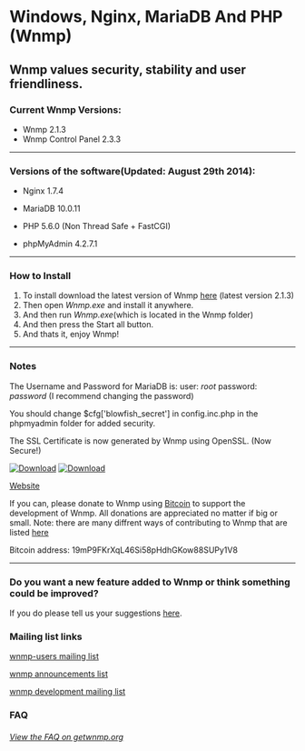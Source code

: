 Windows, Nginx, MariaDB And PHP (Wnmp)
======================================
Wnmp values security, stability and user friendliness.
------------------------------------------------------

### Current Wnmp Versions:

  * Wnmp 2.1.3
  * Wnmp Control Panel 2.3.3

----

### Versions of the software(Updated: August 29th 2014):

  * Nginx 1.7.4

  * MariaDB 10.0.11

  * PHP 5.6.0 (Non Thread Safe + FastCGI)

  * phpMyAdmin 4.2.7.1
  
----

### How to Install

  1. To install download the latest version of Wnmp [here][1] (latest version 2.1.3)
  2. Then open *Wnmp.exe* and install it anywhere.
  3. And then run *Wnmp.exe*(which is located in the Wnmp folder)
  4. And then press the Start all button.
  5. And thats it, enjoy Wnmp!


----

### Notes

The Username and Password for MariaDB is: user: *root* password: *password* (I recommend changing the password)

You should change $cfg['blowfish_secret'] in config.inc.php in the phpmyadmin folder for added security.

The SSL Certificate is now generated by Wnmp using OpenSSL. (Now Secure!)

[![Download][3]][1]
[![Download][4]][5]

[Website](http://www.getwnmp.org)

If you can, please donate to Wnmp using [Bitcoin][2] to support the development of Wnmp. All donations are appreciated no matter if big or small. Note: there are many diffrent ways of contributing to Wnmp that are listed [here][11]

Bitcoin address: 19mP9FKrXqL46Si58pHdhGKow88SUPy1V8

----

### Do you want a new feature added to Wnmp or think something could be improved?

If you do please tell us your suggestions [here][10].

### Mailing list links

[wnmp-users mailing list][7]

[wnmp announcements list][8]

[wnmp development mailing list][9]

### FAQ

###### [View the FAQ on getwnmp.org][6]


[1]: http://sourceforge.net/projects/wnmp-env/files/latest/download
[2]: bitcoin:19mP9FKrXqL46Si58pHdhGKow88SUPy1V8?message=donation
[3]: https://s0.wp.com/imgpress?url=http://www.getwnmp.org/wp-content/uploads/2014/05/download_icon_128x128x32.png
[4]: https://s0.wp.com/imgpress?url=http%3A%2F%2Fs1.softpedia-static.com/base_img/softpedia_free_award_f.gif
[5]: http://www.softpedia.com/get/Internet/Servers/Server-Tools/Kurt-Wnmp.shtml
[6]: http://www.getwnmp.org/faq
[7]: http://mailman.getwnmp.org/mailman/listinfo/wnmp-users
[8]: http://mailman.getwnmp.org/mailman/listinfo/wnmp-announce
[9]: http://mailman.getwnmp.org/mailman/listinfo/wnmp-dev
[10]: https://github.com/wnmp/wnmp/issues/new
[11]: http://www.getwnmp.org/contributing
